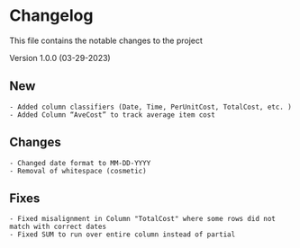 # Changelog
This file contains the notable changes to the project

Version 1.0.0 (03-29-2023)
## New
    - Added column classifiers (Date, Time, PerUnitCost, TotalCost, etc. )
    - Added Column “AveCost” to track average item cost

## Changes 
    - Changed date format to MM-DD-YYYY
    - Removal of whitespace (cosmetic)

## Fixes
    - Fixed misalignment in Column "TotalCost" where some rows did not match with correct dates
    - Fixed SUM to run over entire column instead of partial
